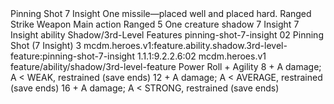 <ability>
  <name>Pinning Shot</name>
  <cost>7 Insight</cost>
  <flavor>One missile—placed well and placed hard.</flavor>
  <keywords>
    <keyword>Ranged</keyword>
    <keyword>Strike</keyword>
    <keyword>Weapon</keyword>
  </keywords>
  <type>Main action</type>
  <distance>Ranged 5</distance>
  <target>One creature</target>
  <metadata>
    <class>shadow</class>
    <cost>7 Insight</cost>
    <cost_amount>7</cost_amount>
    <cost_resource>Insight</cost_resource>
    <feature_type>ability</feature_type>
    <file_dpath>Shadow/3rd-Level Features</file_dpath>
    <item_id>pinning-shot-7-insight</item_id>
    <item_index>02</item_index>
    <item_name>Pinning Shot (7 Insight)</item_name>
    <level>3</level>
    <scc>mcdm.heroes.v1:feature.ability.shadow.3rd-level-feature:pinning-shot-7-insight</scc>
    <scdc>1.1.1:9.2.2.6:02</scdc>
    <source>mcdm.heroes.v1</source>
    <type>feature/ability/shadow/3rd-level-feature</type>
  </metadata>
  <effects>
    <effect type="roll">
      <roll>Power Roll + Agility</roll>
      <t1>8 + A damage; A &lt; WEAK, restrained (save ends)</t1>
      <t2>12 + A damage; A &lt; AVERAGE, restrained (save ends)</t2>
      <t3>16 + A damage; A &lt; STRONG, restrained (save ends)</t3>
    </effect>
  </effects>
</ability>
